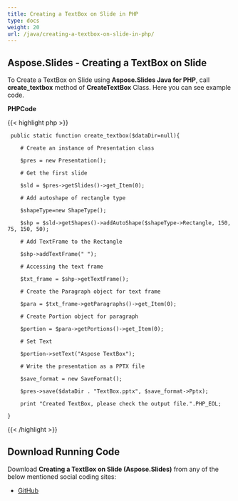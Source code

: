 ```yaml
---
title: Creating a TextBox on Slide in PHP
type: docs
weight: 20
url: /java/creating-a-textbox-on-slide-in-php/
---
```


## **Aspose.Slides - Creating a TextBox on Slide**
To Create a TextBox on Slide using **Aspose.Slides Java for PHP**, call **create_textbox** method of **CreateTextBox** Class. Here you can see example code.

**PHPCode**

{{< highlight php >}}

     public static function create_textbox($dataDir=null){

        # Create an instance of Presentation class

        $pres = new Presentation();

        # Get the first slide

        $sld = $pres->getSlides()->get_Item(0);

        # Add autoshape of rectangle type

        $shapeType=new ShapeType();

        $shp = $sld->getShapes()->addAutoShape($shapeType->Rectangle, 150, 75, 150, 50);

        # Add TextFrame to the Rectangle

        $shp->addTextFrame(" ");

        # Accessing the text frame

        $txt_frame = $shp->getTextFrame();

        # Create the Paragraph object for text frame

        $para = $txt_frame->getParagraphs()->get_Item(0);

        # Create Portion object for paragraph

        $portion = $para->getPortions()->get_Item(0);

        # Set Text

        $portion->setText("Aspose TextBox");

        # Write the presentation as a PPTX file

        $save_format = new SaveFormat();

        $pres->save($dataDir . "TextBox.pptx", $save_format->Pptx);

        print "Created TextBox, please check the output file.".PHP_EOL;

    }

{{< /highlight >}}
## **Download Running Code**
Download **Creating a TextBox on Slide (Aspose.Slides)** from any of the below mentioned social coding sites:

- [GitHub](https://github.com/aspose-slides/Aspose.Slides-for-Java/blob/master/Plugins/Aspose_Slides_Java_for_PHP/src/aspose/slides/WorkingWithText/CreateTextBox.php)
